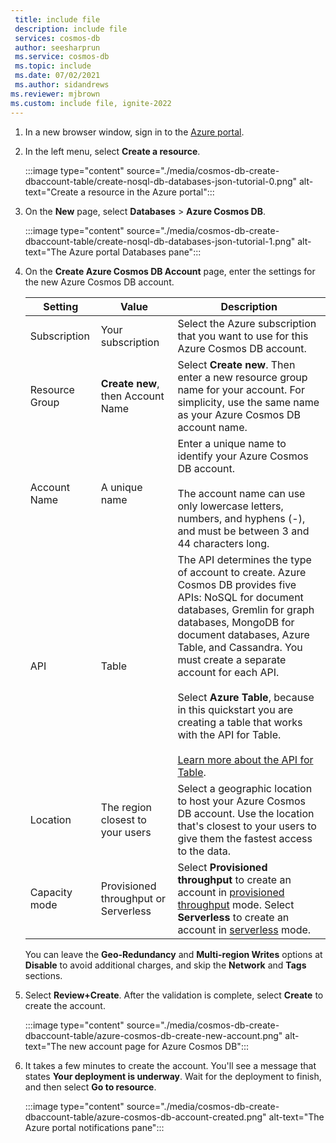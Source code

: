 ```yaml
---
 title: include file
 description: include file
 services: cosmos-db
 author: seesharprun
 ms.service: cosmos-db
 ms.topic: include
 ms.date: 07/02/2021
 ms.author: sidandrews
ms.reviewer: mjbrown
ms.custom: include file, ignite-2022
---
```


1. In a new browser window, sign in to the [Azure portal](https://portal.azure.com/).

2. In the left menu, select **Create a resource**.
   
   :::image type="content" source="./media/cosmos-db-create-dbaccount-table/create-nosql-db-databases-json-tutorial-0.png" alt-text="Create a resource in the Azure portal":::
   
3. On the **New** page, select **Databases** > **Azure Cosmos DB**.
   
   :::image type="content" source="./media/cosmos-db-create-dbaccount-table/create-nosql-db-databases-json-tutorial-1.png" alt-text="The Azure portal Databases pane":::
   
3. On the **Create Azure Cosmos DB Account** page, enter the settings for the new Azure Cosmos DB account. 
 
    Setting|Value|Description
    ---|---|---
    Subscription|Your subscription|Select the Azure subscription that you want to use for this Azure Cosmos DB account. 
    Resource Group|**Create new**, then Account Name|Select **Create new**. Then enter a new resource group name for your account. For simplicity, use the same name as your Azure Cosmos DB account name. 
    Account Name|A unique name|Enter a unique name to identify your Azure Cosmos DB account.<br><br>The account name can use only lowercase letters, numbers, and hyphens (-), and must be between 3 and 44 characters long.
    API|Table|The API determines the type of account to create. Azure Cosmos DB provides five APIs: NoSQL for document databases, Gremlin for graph databases, MongoDB for document databases, Azure Table, and Cassandra. You must create a separate account for each API. <br><br>Select **Azure Table**, because in this quickstart you are creating a table that works with the API for Table. <br><br>[Learn more about the API for Table](../table/introduction.md).|
    Location|The region closest to your users|Select a geographic location to host your Azure Cosmos DB account. Use the location that's closest to your users to give them the fastest access to the data.
    Capacity mode|Provisioned throughput or Serverless|Select **Provisioned throughput** to create an account in [provisioned throughput](../set-throughput.md) mode. Select **Serverless** to create an account in [serverless](../serverless.md) mode.

    You can leave the **Geo-Redundancy** and **Multi-region Writes** options at **Disable** to avoid additional charges, and skip the **Network** and **Tags** sections.

5. Select **Review+Create**. After the validation is complete, select **Create** to create the account. 
 
   :::image type="content" source="./media/cosmos-db-create-dbaccount-table/azure-cosmos-db-create-new-account.png" alt-text="The new account page for Azure Cosmos DB":::

6. It takes a few minutes to create the account. You'll see a message that states **Your deployment is underway**. Wait for the deployment to finish, and then select **Go to resource**.

    :::image type="content" source="./media/cosmos-db-create-dbaccount-table/azure-cosmos-db-account-created.png" alt-text="The Azure portal notifications pane":::
